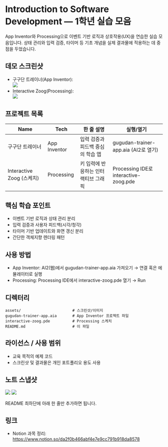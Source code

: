 # Introduction to Software Development — 1학년 실습 모음

App Inventor와 Processing으로 이벤트 기반 로직과 상호작용(UX)을 연습한 실습 모음입니다. 상태 관리와 입력 검증, 타이머 등 기초 개념을 실제 결과물에 적용하는 데 중점을 두었습니다.

## 데모 스크린샷
- 구구단 트레이너(App Inventor):  
  ![](assets/gugudan-app-screenshot.jpg)
- Interactive Zoog(Processing):  
  ![](assets/zoog-screenshot.png)

## 프로젝트 목록

| Name                       | Tech         | 한 줄 설명                               | 실행/열기                             |
|---------------------------|--------------|------------------------------------------|---------------------------------------|
| 구구단 트레이너           | App Inventor | 입력 검증과 피드백 중심의 학습 앱        | gugudan-trainer-app.aia (AI2로 열기)  |
| Interactive Zoog (스케치) | Processing   | 키 입력에 반응하는 인터랙티브 그래픽     | Processing IDE로 interactive-zoog.pde |

## 핵심 학습 포인트
- 이벤트 기반 로직과 상태 관리 분리
- 입력 검증과 사용자 피드백(시각/청각)
- 타이머 기반 업데이트와 화면 갱신 분리
- 간단한 객체지향 렌더링 패턴

## 사용 방법
- App Inventor: AI2(웹)에서 gugudan-trainer-app.aia 가져오기 → 연결 혹은 에뮬레이터로 실행
- Processing: Processing IDE에서 interactive-zoog.pde 열기 → Run

## 디렉터리
```
assets/                       # 스크린샷/이미지
gugudan-trainer-app.aia       # App Inventor 프로젝트 파일
interactive-zoog.pde          # Processing 스케치
README.md                     # 이 파일
```

## 라이선스 / 사용 범위
- 교육 목적의 예제 코드
- 스크린샷 및 결과물은 개인 포트폴리오 용도 사용

## 노트 스냅샷
![](assets/language-comparison-note-1.jpg)
![](assets/language-comparison-note-2.jpg)

README 최하단에 아래 한 줄만 추가하면 됩니다.


## 링크
- Notion 과목 정리: https://www.notion.so/da2f0b466abf4e7e9cc791b918da8578
